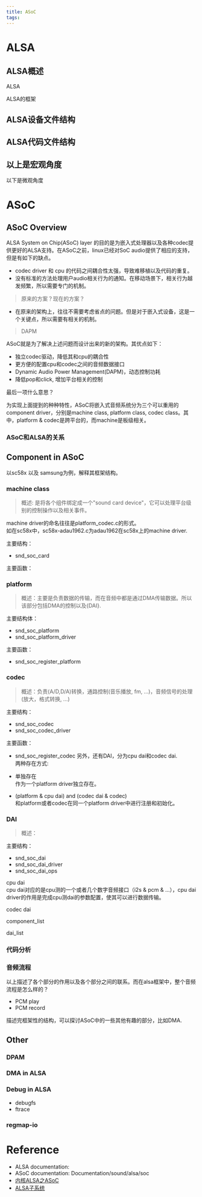 ```yaml
---
title: ASoC
tags:
---
```


# ALSA
## ALSA概述
ALSA

ALSA的框架

## ALSA设备文件结构

## ALSA代码文件结构

以上是宏观角度
---
以下是微观角度



# ASoC
## ASoC Overview
ALSA System on Chip(ASoC) layer 的目的是为嵌入式处理器以及各种codec提供更好的ALSA支持。在ASoC之前，linux已经对SoC audio提供了相应的支持，但是有如下的缺点。

* codec driver 和 cpu 的代码之间耦合性太强，导致难移植以及代码的重复。
* 没有标准的方法处理用户audio相关行为的通知。在移动场景下，相关行为越发频繁，所以需要专门的机制。
> 原来的方案？现在的方案？
* 在原来的架构上，往往不需要考虑省点的问题。但是对于嵌入式设备，这是一个关键点，所以需要有相关的机制。
> DAPM

ASoC就是为了解决上述问题而设计出来的新的架构。其优点如下：

* 独立codec驱动，降低其和cpu的耦合性
* 更方便的配置cpu和codec之间的音频数据接口
* Dynamic Audio Power Management(DAPM)，动态控制功耗
* 降低pop和click, 增加平台相关的控制

最后一项什么意思？

为实现上面提到的种种特性，ASoC将嵌入式音频系统分为三个可以重用的component driver，分别是machine class, platform class, codec class。其中，platform & codec是跨平台的，而machine是板级相关。

### ASoC和ALSA的关系

## Component in ASoC
以sc58x 以及 samsung为例，解释其框架结构。

### machine class
> 概述: 是将各个组件绑定成一个"sound card device"，它可以处理平台级别的控制操作以及相关事件。

machine driver的命名往往是platform_codec.c的形式。  
如在sc58x中，sc58x-adau1962.c为adau1962在sc58x上的machine driver.  

主要结构：

* snd_soc_card

主要函数：

### platform
> 概述：主要是负责数据的传输，而在音频中都是通过DMA传输数据。所以该部分包括DMA的控制以及{DAI}.

主要结构体：

* snd_soc_platform
* snd_soc_platform_driver

主要函数：

* snd_soc_register_platform

### codec
> 概述：负责(A/D,D/A)转换，通路控制(音乐播放, fm, ...)，音频信号的处理(放大，格式转换, ...)

主要结构：

* snd_soc_codec
* snd_soc_codec_driver

主要函数：

* snd_soc_register_codec
另外，还有DAI，分为cpu dai和codec dai.   
两种存在方式:
 
* 单独存在  
作为一个platform driver独立存在。  
* (platform & cpu dai) and (codec dai & codec)  
和platform或者codec在同一个platform driver中进行注册和初始化。

### DAI

> 概述：

主要结构：

* snd_soc_dai
* snd_soc_dai_driver
* snd_soc_dai_ops

cpu dai  
cpu dai对应的是cpu测的一个或者几个数字音频接口（i2s & pcm & ...），cpu dai driver的作用是完成cpu测dai的参数配置，使其可以进行数据传输。  

codec dai  

component_list

dai_list

### 代码分析


### 音频流程
以上描述了各个部分的作用以及各个部分之间的联系。而在alsa框架中，整个音频流程是怎么样的？

* PCM play
* PCM record

描述完框架性的结构，可以探讨ASoC中的一些其他有趣的部分，比如DMA.

## Other
### DPAM
### DMA in ALSA


### Debug in ALSA
* debugfs
* ftrace

### regmap-io

# Reference

* ALSA documentation: 
* ASoC documentation: Documentation/sound/alsa/soc
* [内核ALSA之ASoC](https://www.douban.com/group/topic/48402241/?type=like)
* [ALSA子系统](http://blog.csdn.net/DroidPhone/article/category/1118446)